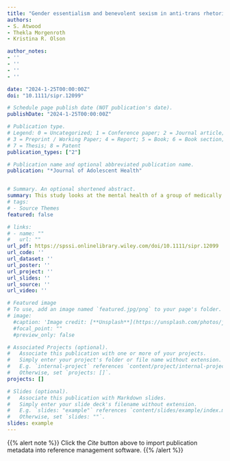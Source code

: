 ```yaml
---
title: "Gender essentialism and benevolent sexism in anti-trans rhetoric"
authors:
- S. Atwood
- Thekla Morgenroth
- Kristina R. Olson

author_notes:
- ''
- ''
- ''
- ''

date: "2024-1-25T00:00:00Z"
doi: "10.1111/sipr.12099"

# Schedule page publish date (NOT publication's date).
publishDate: "2024-1-25T00:00:00Z"

# Publication type.
# Legend: 0 = Uncategorized; 1 = Conference paper; 2 = Journal article;
# 3 = Preprint / Working Paper; 4 = Report; 5 = Book; 6 = Book section;
# 7 = Thesis; 8 = Patent
publication_types: ["2"]

# Publication name and optional abbreviated publication name.
publication: "*Journal of Adolescent Health"


# Summary. An optional shortened abstract.
summary: This study looks at the mental health of a group of medically transitioning transgender adolescents who had made a binary social transition during childhood and who, in general, had not experienced substantial gender-incongruent puberty.
# tags:
# - Source Themes
featured: false

# links:
# - name: ""
#   url: ""
url_pdf: https://spssi.onlinelibrary.wiley.com/doi/10.1111/sipr.12099
url_code: ''
url_dataset: ''
url_poster: ''
url_project: ''
url_slides: ''
url_source: ''
url_video: ''

# Featured image
# To use, add an image named `featured.jpg/png` to your page's folder. 
# image:
  #caption: 'Image credit: [**Unsplash**](https://unsplash.com/photos/jdD8gXaTZsc)'
  #focal_point: ""
  #preview_only: false

# Associated Projects (optional).
#   Associate this publication with one or more of your projects.
#   Simply enter your project's folder or file name without extension.
#   E.g. `internal-project` references `content/project/internal-project/index.md`.
#   Otherwise, set `projects: []`.
projects: []

# Slides (optional).
#   Associate this publication with Markdown slides.
#   Simply enter your slide deck's filename without extension.
#   E.g. `slides: "example"` references `content/slides/example/index.md`.
#   Otherwise, set `slides: ""`.
slides: example
---
```


{{% alert note %}}
Click the *Cite* button above to import publication metadata into reference management software.
{{% /alert %}}

